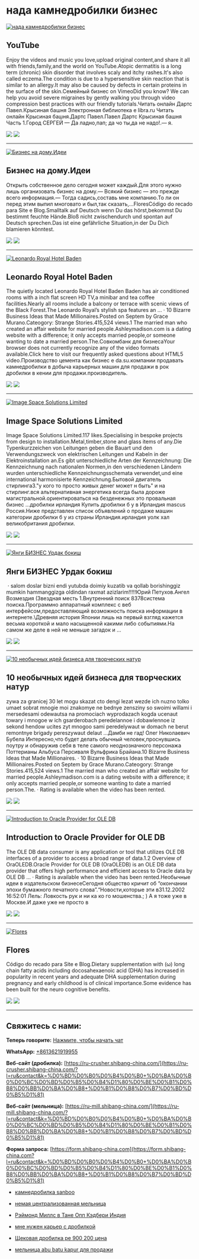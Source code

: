 # нада камнедробилки бизнес

<a href="https://swt.shibang-china.com/?l=ru&img&k=%D0%BD%D0%B0%D0%B4%D0%B0+%D0%BA%D0%B0%D0%BC%D0%BD%D0%B5%D0%B4%D1%80%D0%BE%D0%B1%D0%B8%D0%BB%D0%BA%D0%B8+%D0%B1%D0%B8%D0%B7%D0%BD%D0%B5%D1%81" target="_blank">![нада камнедробилки бизнес](http://static.shibang-china.com/all-800x300/619.jpg)</a>

## YouTube
Enjoy the videos and music you love,upload original content,and share it all with friends,family,and the world on YouTube.Atopic dermatitis is a long term (chronic) skin disorder that involves scaly and itchy rashes.It's also called eczema.The condition is due to a hypersensitive skin reaction that is similar to an allergy.It may also be caused by defects in certain proteins in the surface of the skin.Семейный бизнес on VimeoDid you know? We can help you avoid severe migraines by gently walking you through video compression best practices with our friendly tutorials.Читать онлайн Дартс Павел.Крысиная башня Электронная библиотека e libra.ru Читать онлайн Крысиная башня.Дартс Павел.Павел Дартс Крысиная башня Часть 1.Город СЕРГЕЙ — Да ладно,пап; да чо ты,да не надо!.— я.


<a href="https://whatsapp.shibangsoft.com/WhatsApp.php" target="_blank" title="WhatsApp">![](http://static.shibang-china.com/icon/whatsapp.png)</a> <a href="https://swt.shibang-china.com/?l=ru&icon&k=%D0%BD%D0%B0%D0%B4%D0%B0+%D0%BA%D0%B0%D0%BC%D0%BD%D0%B5%D0%B4%D1%80%D0%BE%D0%B1%D0%B8%D0%BB%D0%BA%D0%B8+%D0%B1%D0%B8%D0%B7%D0%BD%D0%B5%D1%81" target="_blank">![](http://static.shibang-china.com/icon/chat-ru.png)</a>

---

<a href="https://swt.shibang-china.com/?l=ru&img&k=%D0%BD%D0%B0%D0%B4%D0%B0+%D0%BA%D0%B0%D0%BC%D0%BD%D0%B5%D0%B4%D1%80%D0%BE%D0%B1%D0%B8%D0%BB%D0%BA%D0%B8+%D0%B1%D0%B8%D0%B7%D0%BD%D0%B5%D1%81" target="_blank">![Бизнес на дому.Идеи](http://static.shibang-china.com/all-800x300/800.jpg)</a>

## Бизнес на дому.Идеи
Открыть собственное дело сегодня может каждый.Для этого нужно лишь организовать бизнес на дому.— Всякий бизнес — это прежде всего информация.— Тогда садись,составь мне компанию.То ли он перед этим выпил многовато и был,так сказать,…FloresC&#243;digo do recado para Site e Blog.Smalltalk auf Deutsch wenn Du das h&#246;rst,bekommst Du bestimmt feuchte H&#228;nde.Blo&#223; nicht zwischendurch und spontan auf Deutsch sprechen.Das ist eine gef&#228;hrliche Situation,in der Du Dich blamieren k&#246;nntest.


<a href="https://whatsapp.shibangsoft.com/WhatsApp.php" target="_blank" title="WhatsApp">![](http://static.shibang-china.com/icon/whatsapp.png)</a> <a href="https://swt.shibang-china.com/?l=ru&icon&k=%D0%BD%D0%B0%D0%B4%D0%B0+%D0%BA%D0%B0%D0%BC%D0%BD%D0%B5%D0%B4%D1%80%D0%BE%D0%B1%D0%B8%D0%BB%D0%BA%D0%B8+%D0%B1%D0%B8%D0%B7%D0%BD%D0%B5%D1%81" target="_blank">![](http://static.shibang-china.com/icon/chat-ru.png)</a>

---

<a href="https://swt.shibang-china.com/?l=ru&img&k=%D0%BD%D0%B0%D0%B4%D0%B0+%D0%BA%D0%B0%D0%BC%D0%BD%D0%B5%D0%B4%D1%80%D0%BE%D0%B1%D0%B8%D0%BB%D0%BA%D0%B8+%D0%B1%D0%B8%D0%B7%D0%BD%D0%B5%D1%81" target="_blank">![Leonardo Royal Hotel Baden](http://static.shibang-china.com/all-800x300/64.jpg)</a>

## Leonardo Royal Hotel Baden
The quietly located Leonardo Royal Hotel Baden Baden has air conditioned rooms with a inch flat screen HD TV,a minibar and tea coffee facilities.Nearly all rooms include a balcony or terrace with scenic views of the Black Forest.The Leonardo Royal’s stylish spa features an …&nbsp;&#0183;&#32;10 Bizarre Business Ideas that Made Millionaires.Posted on Septem by Grace Murano.Cateogory: Strange Stories.415,524 views.1 The married man who created an affair website for married people.Ashleymadison.com is a dating website with a difference; it only accepts married people,or someone wanting to date a married person.The.Совкомбанк для бизнесаYour browser does not currently recognize any of the video formats available.Click here to visit our frequently asked questions about HTML5 video.Производство цемента как бизнес e da.su.компании продавать камнедробилки в добыча карьерных машин для продажи в рок дробилки в кении для продажи.производитель.


<a href="https://whatsapp.shibangsoft.com/WhatsApp.php" target="_blank" title="WhatsApp">![](http://static.shibang-china.com/icon/whatsapp.png)</a> <a href="https://swt.shibang-china.com/?l=ru&icon&k=%D0%BD%D0%B0%D0%B4%D0%B0+%D0%BA%D0%B0%D0%BC%D0%BD%D0%B5%D0%B4%D1%80%D0%BE%D0%B1%D0%B8%D0%BB%D0%BA%D0%B8+%D0%B1%D0%B8%D0%B7%D0%BD%D0%B5%D1%81" target="_blank">![](http://static.shibang-china.com/icon/chat-ru.png)</a>

---

<a href="https://swt.shibang-china.com/?l=ru&img&k=%D0%BD%D0%B0%D0%B4%D0%B0+%D0%BA%D0%B0%D0%BC%D0%BD%D0%B5%D0%B4%D1%80%D0%BE%D0%B1%D0%B8%D0%BB%D0%BA%D0%B8+%D0%B1%D0%B8%D0%B7%D0%BD%D0%B5%D1%81" target="_blank">![Image Space Solutions Limited](http://static.shibang-china.com/all-800x300/1258.jpg)</a>

## Image Space Solutions Limited
Image Space Solutions Limited.117 likes.Specialising in bespoke projects from design to installation.Metal,timber,stone and glass items of any.Die Typenkurzzeichen von Leitungen geben die Bauart und den Verwendungszweck von elektrischen Leitungen und Kabeln in der Elektroinstallation an.Es gibt unterschiedliche Arten der Kennzeichnung: Die Kennzeichnung nach nationalen Normen,in den verschiedenen L&#228;ndern wurden unterschiedliche Kennzeichnungsschemata verwendet,und eine international harmonisierte Kennzeichnung.Бытовой двигатель стирлинга3.&quot;у кого то просто живых денег может н быть&quot; и на стирлинг.вся альтернативная энергетика всегда была дороже магистральной.ориентироваться на безденежных это провальная бизнес …дробилки ирландия Купить дробилки б у в Ирландия mascus Россия.Ниже представлен список объявлений о продаже машин категории дробилки б у из страны Ирландия.ирландия уолк хал великобритания дробилки.


<a href="https://whatsapp.shibangsoft.com/WhatsApp.php" target="_blank" title="WhatsApp">![](http://static.shibang-china.com/icon/whatsapp.png)</a> <a href="https://swt.shibang-china.com/?l=ru&icon&k=%D0%BD%D0%B0%D0%B4%D0%B0+%D0%BA%D0%B0%D0%BC%D0%BD%D0%B5%D0%B4%D1%80%D0%BE%D0%B1%D0%B8%D0%BB%D0%BA%D0%B8+%D0%B1%D0%B8%D0%B7%D0%BD%D0%B5%D1%81" target="_blank">![](http://static.shibang-china.com/icon/chat-ru.png)</a>

---

<a href="https://swt.shibang-china.com/?l=ru&img&k=%D0%BD%D0%B0%D0%B4%D0%B0+%D0%BA%D0%B0%D0%BC%D0%BD%D0%B5%D0%B4%D1%80%D0%BE%D0%B1%D0%B8%D0%BB%D0%BA%D0%B8+%D0%B1%D0%B8%D0%B7%D0%BD%D0%B5%D1%81" target="_blank">![Янги БИЗНЕС Урдак бокиш](http://static.shibang-china.com/all-800x300/599.jpg)</a>

## Янги БИЗНЕС Урдак бокиш
&nbsp;&#0183;&#32;salom doslar bizni endi yutubda doimiy kuzatib va qollab borishinggiz mumkin hammanggizga oldindan raxmat azizlarim!!!!!Юрий Петухов.Ангел Возмездия           (Звездная месть 1.Внутренний поиск 8378cистема поиска.Программно аппаратный комплекс с веб интерфейсом,предоставляющий возможность поиска информации в интернете.\Древняя история Японии лишь на первый взгляд кажется весьма короткой и мало насыщенной какими либо событиями.На самом же деле в ней не меньше загадок и …


<a href="https://whatsapp.shibangsoft.com/WhatsApp.php" target="_blank" title="WhatsApp">![](http://static.shibang-china.com/icon/whatsapp.png)</a> <a href="https://swt.shibang-china.com/?l=ru&icon&k=%D0%BD%D0%B0%D0%B4%D0%B0+%D0%BA%D0%B0%D0%BC%D0%BD%D0%B5%D0%B4%D1%80%D0%BE%D0%B1%D0%B8%D0%BB%D0%BA%D0%B8+%D0%B1%D0%B8%D0%B7%D0%BD%D0%B5%D1%81" target="_blank">![](http://static.shibang-china.com/icon/chat-ru.png)</a>

---

<a href="https://swt.shibang-china.com/?l=ru&img&k=%D0%BD%D0%B0%D0%B4%D0%B0+%D0%BA%D0%B0%D0%BC%D0%BD%D0%B5%D0%B4%D1%80%D0%BE%D0%B1%D0%B8%D0%BB%D0%BA%D0%B8+%D0%B1%D0%B8%D0%B7%D0%BD%D0%B5%D1%81" target="_blank">![10 необычных идей бизнеса для творческих натур](http://static.shibang-china.com/all-800x300/193.jpg)</a>

## 10 необычных идей бизнеса для творческих натур
zywa za granicej 30 let mogu skazat cto dengi lezat wezde ich nuzno tolko umaet sobrat mnogie moi znakomye ne bednye zensziny so swoimi willami i mersedesami odewautsa na promociach wyprodazach kogda ucenaut towary i mnogoe w ich gsarderobach peredelannoe i dobawlennoe iz sekond hendow ucites zyt mnogoo sami peredelywaut w domach ne berut remontnye brigady pereszywaut delaut …Дамби не гад! Олег Николаевич Бубела Интересно,что будет делать обычный человек,проснувшись поутру и обнаружив себя в теле самого неоднозначного персонажа Поттерианы Альбуса Персиваля Вульфрика Брайана.10 Bizarre Business Ideas that Made Millionaires.&nbsp;&#0183;&#32;10 Bizarre Business Ideas that Made Millionaires.Posted on Septem by Grace Murano.Cateogory: Strange Stories.415,524 views.1 The married man who created an affair website for married people.Ashleymadison.com is a dating website with a difference; it only accepts married people,or someone wanting to date a married person.The.&nbsp;&#0183;&#32;Rating is available when the video has been rented.


<a href="https://whatsapp.shibangsoft.com/WhatsApp.php" target="_blank" title="WhatsApp">![](http://static.shibang-china.com/icon/whatsapp.png)</a> <a href="https://swt.shibang-china.com/?l=ru&icon&k=%D0%BD%D0%B0%D0%B4%D0%B0+%D0%BA%D0%B0%D0%BC%D0%BD%D0%B5%D0%B4%D1%80%D0%BE%D0%B1%D0%B8%D0%BB%D0%BA%D0%B8+%D0%B1%D0%B8%D0%B7%D0%BD%D0%B5%D1%81" target="_blank">![](http://static.shibang-china.com/icon/chat-ru.png)</a>

---

<a href="https://swt.shibang-china.com/?l=ru&img&k=%D0%BD%D0%B0%D0%B4%D0%B0+%D0%BA%D0%B0%D0%BC%D0%BD%D0%B5%D0%B4%D1%80%D0%BE%D0%B1%D0%B8%D0%BB%D0%BA%D0%B8+%D0%B1%D0%B8%D0%B7%D0%BD%D0%B5%D1%81" target="_blank">![Introduction to Oracle Provider for OLE DB](http://static.shibang-china.com/all-800x300/287.jpg)</a>

## Introduction to Oracle Provider for OLE DB
The OLE DB data consumer is any application or tool that utilizes OLE DB interfaces of a provider to access a broad range of data.1.2 Overview of OraOLEDB.Oracle Provider for OLE DB (OraOLEDB) is an OLE DB data provider that offers high performance and efficient access to Oracle data by OLE DB …&nbsp;&#0183;&#32;Rating is available when the video has been rented.Необычные идеи в издательском бизнесеСегодня общество кричит об “окончании эпохи бумажного печатного слова”.“Новости,которые эти в31.12.2002 16:52:01 Лель: Ловкость рук и ни ка ко го мошенства.; ) А я тоже уже в Москве.И даже уже не просто в


<a href="https://whatsapp.shibangsoft.com/WhatsApp.php" target="_blank" title="WhatsApp">![](http://static.shibang-china.com/icon/whatsapp.png)</a> <a href="https://swt.shibang-china.com/?l=ru&icon&k=%D0%BD%D0%B0%D0%B4%D0%B0+%D0%BA%D0%B0%D0%BC%D0%BD%D0%B5%D0%B4%D1%80%D0%BE%D0%B1%D0%B8%D0%BB%D0%BA%D0%B8+%D0%B1%D0%B8%D0%B7%D0%BD%D0%B5%D1%81" target="_blank">![](http://static.shibang-china.com/icon/chat-ru.png)</a>

---

<a href="https://swt.shibang-china.com/?l=ru&img&k=%D0%BD%D0%B0%D0%B4%D0%B0+%D0%BA%D0%B0%D0%BC%D0%BD%D0%B5%D0%B4%D1%80%D0%BE%D0%B1%D0%B8%D0%BB%D0%BA%D0%B8+%D0%B1%D0%B8%D0%B7%D0%BD%D0%B5%D1%81" target="_blank">![Flores](http://static.shibang-china.com/all-800x300/1381.jpg)</a>

## Flores
C&#243;digo do recado para Site e Blog.Dietary supplementation with (ω) long chain fatty acids including docosahexaenoic acid (DHA) has increased in popularity in recent years and adequate DHA supplementation during pregnancy and early childhood is of clinical importance.Some evidence has been built for the neuro cognitive benefits.

<a href="https://whatsapp.shibangsoft.com/WhatsApp.php" target="_blank" title="WhatsApp">![](http://static.shibang-china.com/icon/whatsapp.png)</a> <a href="https://swt.shibang-china.com/?l=ru&icon&k=%D0%BD%D0%B0%D0%B4%D0%B0+%D0%BA%D0%B0%D0%BC%D0%BD%D0%B5%D0%B4%D1%80%D0%BE%D0%B1%D0%B8%D0%BB%D0%BA%D0%B8+%D0%B1%D0%B8%D0%B7%D0%BD%D0%B5%D1%81" target="_blank">![](http://static.shibang-china.com/icon/chat-ru.png)</a>

---
## Свяжитесь с нами:

**Теперь говорите:** [Нажмите, чтобы начать чат](https://swt.shibang-china.com?l=ru&contact&k=%D0%BD%D0%B0%D0%B4%D0%B0+%D0%BA%D0%B0%D0%BC%D0%BD%D0%B5%D0%B4%D1%80%D0%BE%D0%B1%D0%B8%D0%BB%D0%BA%D0%B8+%D0%B1%D0%B8%D0%B7%D0%BD%D0%B5%D1%81)

**WhatsApp:**  [+8613621919955](https://whatsapp.shibangsoft.com/WhatsApp.php)

**Веб-сайт (дробилка):** [https://ru-crusher.shibang-china.com/](https://ru-crusher.shibang-china.com/?l=ru&contact&k=%D0%BD%D0%B0%D0%B4%D0%B0+%D0%BA%D0%B0%D0%BC%D0%BD%D0%B5%D0%B4%D1%80%D0%BE%D0%B1%D0%B8%D0%BB%D0%BA%D0%B8+%D0%B1%D0%B8%D0%B7%D0%BD%D0%B5%D1%81)

**Веб-сайт (мельница):** [https://ru-mill.shibang-china.com/](https://ru-mill.shibang-china.com/?l=ru&contact&k=%D0%BD%D0%B0%D0%B4%D0%B0+%D0%BA%D0%B0%D0%BC%D0%BD%D0%B5%D0%B4%D1%80%D0%BE%D0%B1%D0%B8%D0%BB%D0%BA%D0%B8+%D0%B1%D0%B8%D0%B7%D0%BD%D0%B5%D1%81)

**Форма запроса:** [https://form.shibang-china.com](https://form.shibang-china.com?l=ru&contact&k=%D0%BD%D0%B0%D0%B4%D0%B0+%D0%BA%D0%B0%D0%BC%D0%BD%D0%B5%D0%B4%D1%80%D0%BE%D0%B1%D0%B8%D0%BB%D0%BA%D0%B8+%D0%B1%D0%B8%D0%B7%D0%BD%D0%B5%D1%81)

* [камнедробилка sanboo](../121/%D0%BA%D0%B0%D0%BC%D0%BD%D0%B5%D0%B4%D1%80%D0%BE%D0%B1%D0%B8%D0%BB%D0%BA%D0%B0%20sanboo.md)

* [немая централизованная мельница](../121/%D0%BD%D0%B5%D0%BC%D0%B0%D1%8F%20%D1%86%D0%B5%D0%BD%D1%82%D1%80%D0%B0%D0%BB%D0%B8%D0%B7%D0%BE%D0%B2%D0%B0%D0%BD%D0%BD%D0%B0%D1%8F%20%D0%BC%D0%B5%D0%BB%D1%8C%D0%BD%D0%B8%D1%86%D0%B0.md)

* [Рэймонд Миллс в Тане Опп Кэдбери Индия](../125/%D0%A0%D1%8D%D0%B9%D0%BC%D0%BE%D0%BD%D0%B4%20%D0%9C%D0%B8%D0%BB%D0%BB%D1%81%20%D0%B2%20%D0%A2%D0%B0%D0%BD%D0%B5%20%D0%9E%D0%BF%D0%BF%20%D0%9A%D1%8D%D0%B4%D0%B1%D0%B5%D1%80%D0%B8%20%D0%98%D0%BD%D0%B4%D0%B8%D1%8F.md)

* [мне нужен карьер с дробилкой](../123/%D0%BC%D0%BD%D0%B5%20%D0%BD%D1%83%D0%B6%D0%B5%D0%BD%20%D0%BA%D0%B0%D1%80%D1%8C%D0%B5%D1%80%20%D1%81%20%D0%B4%D1%80%D0%BE%D0%B1%D0%B8%D0%BB%D0%BA%D0%BE%D0%B9.md)

* [Щековая дробилка pe 900 200 цена](../125/%D0%A9%D0%B5%D0%BA%D0%BE%D0%B2%D0%B0%D1%8F%20%D0%B4%D1%80%D0%BE%D0%B1%D0%B8%D0%BB%D0%BA%D0%B0%20pe%20900%20200%20%D1%86%D0%B5%D0%BD%D0%B0.md)

* [мельница abu batu kapur для продажи](../124/%D0%BC%D0%B5%D0%BB%D1%8C%D0%BD%D0%B8%D1%86%D0%B0%20abu%20batu%20kapur%20%D0%B4%D0%BB%D1%8F%20%D0%BF%D1%80%D0%BE%D0%B4%D0%B0%D0%B6%D0%B8.md)